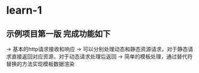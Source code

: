 learn-1
===============

示例项目第一版
完成功能如下
---------------
-> 基本的http请求接收和响应
-> 可以分别处理动态和静态资源请求，对于静态请求直接返回对应资源，对于动态请求处理后返回
-> 简单的模板处理，通过替代符替换的方法实现模板数据渲染
